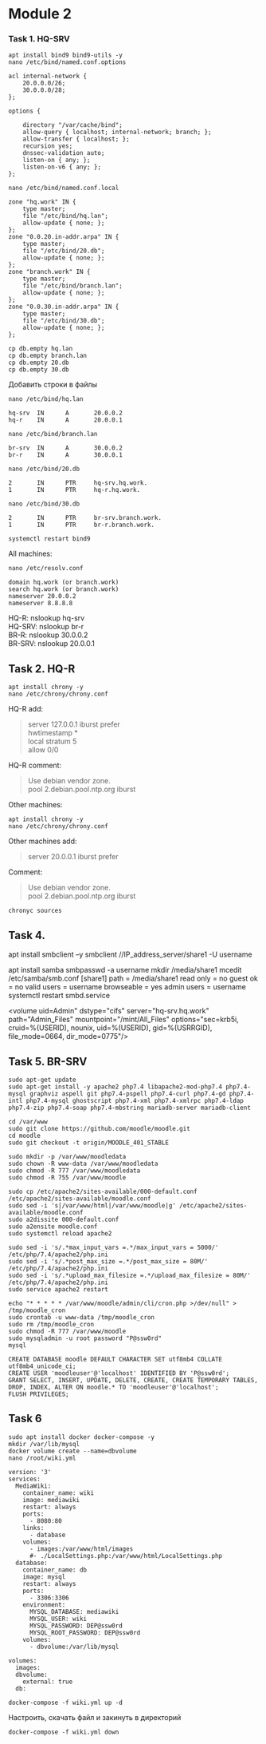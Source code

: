 # Module 2
### Task 1. HQ-SRV
```
apt install bind9 bind9-utils -y
nano /etc/bind/named.conf.options
```
```
acl internal-network {
	20.0.0.0/26;
	30.0.0.0/28;
};
	
options {

	directory "/var/cache/bind";
	allow-query { localhost; internal-network; branch; };
	allow-transfer { localhost; };
	recursion yes;
	dnssec-validation auto;
	listen-on { any; };
	listen-on-v6 { any; };
};
```
```
nano /etc/bind/named.conf.local
```
```
zone "hq.work" IN {
	type master;
	file "/etc/bind/hq.lan";
	allow-update { none; };
};
zone "0.0.20.in-addr.arpa" IN {
	type master;
	file "/etc/bind/20.db";
	allow-update { none; };
};
zone "branch.work" IN {
	type master;
	file "/etc/bind/branch.lan";
	allow-update { none; };
};
zone "0.0.30.in-addr.arpa" IN {
	type master;
	file "/etc/bind/30.db";
	allow-update { none; };
};
```
```
cp db.empty hq.lan
cp db.empty branch.lan
cp db.empty 20.db
cp db.empty 30.db
```

Добавить строки в файлы
```
nano /etc/bind/hq.lan
```
```
hq-srv  IN      A       20.0.0.2
hq-r    IN      A       20.0.0.1
```
```
nano /etc/bind/branch.lan
```
```
br-srv  IN      A       30.0.0.2
br-r    IN      A       30.0.0.1
```
```
nano /etc/bind/20.db
```
```
2       IN      PTR     hq-srv.hq.work.
1       IN      PTR     hq-r.hq.work.
```
```
nano /etc/bind/30.db
```
```
2       IN      PTR     br-srv.branch.work.
1       IN      PTR     br-r.branch.work.
```
```
systemctl restart bind9
```
All machines:
```
nano /etc/resolv.conf
```
```
domain hq.work (or branch.work)
search hq.work (or branch.work)
nameserver 20.0.0.2
nameserver 8.8.8.8
```
HQ-R: nslookup hq-srv <br />
HQ-SRV: nslookup br-r <br />
BR-R: nslookup 30.0.0.2 <br />
BR-SRV: nslookup 20.0.0.1 <br />

## Task 2. HQ-R
```
apt install chrony -y
nano /etc/chrony/chrony.conf
```
HQ-R add:
> server 127.0.0.1 iburst prefer <br />
> hwtimestamp * <br />
> local stratum 5 <br />
> allow 0/0 

HQ-R comment:
> Use debian vendor zone. <br />
> pool 2.debian.pool.ntp.org iburst

Other machines:
```
apt install chrony -y
nano /etc/chrony/chrony.conf
```
Other machines add:
> server 20.0.0.1 iburst prefer

Comment:

> Use debian vendor zone. <br />
> pool 2.debian.pool.ntp.org iburst
```
chronyc sources
```

## Task 4.
apt install smbclient –y
smbclient //IP_address_server/share1 -U username
 
apt install samba
smbpasswd -a username
mkdir /media/share1
mcedit /etc/samba/smb.conf
	[share1]
		path = /media/share1
		read only = no
		guest ok = no
		valid users = username
		browseable = yes
		admin users = username
systemctl restart smbd.service


 <volume uid=Admin"
 dstype="cifs"
 server="hq-srv.hq.work"
 path="Admin_Files"
 mountpoint="/mint/All_Files"
 options="sec=krb5i, cruid=%(USERID), nounix, uid=%(USERID), gid=%(USRRGID), file_mode=0664, dir_mode=0775"/>
 
## Task 5. BR-SRV

```
sudo apt-get update
sudo apt-get install -y apache2 php7.4 libapache2-mod-php7.4 php7.4-mysql graphviz aspell git php7.4-pspell php7.4-curl php7.4-gd php7.4-intl php7.4-mysql ghostscript php7.4-xml php7.4-xmlrpc php7.4-ldap php7.4-zip php7.4-soap php7.4-mbstring mariadb-server mariadb-client
```
```
cd /var/www
sudo git clone https://github.com/moodle/moodle.git
cd moodle
sudo git checkout -t origin/MOODLE_401_STABLE
```
```
sudo mkdir -p /var/www/moodledata
sudo chown -R www-data /var/www/moodledata
sudo chmod -R 777 /var/www/moodledata
sudo chmod -R 755 /var/www/moodle
```
```
sudo cp /etc/apache2/sites-available/000-default.conf /etc/apache2/sites-available/moodle.conf
sudo sed -i 's|/var/www/html|/var/www/moodle|g' /etc/apache2/sites-available/moodle.conf
sudo a2dissite 000-default.conf
sudo a2ensite moodle.conf
sudo systemctl reload apache2
```
```
sudo sed -i 's/.*max_input_vars =.*/max_input_vars = 5000/' /etc/php/7.4/apache2/php.ini
sudo sed -i 's/.*post_max_size =.*/post_max_size = 80M/' /etc/php/7.4/apache2/php.ini
sudo sed -i 's/.*upload_max_filesize =.*/upload_max_filesize = 80M/' /etc/php/7.4/apache2/php.ini
sudo service apache2 restart
```
```
echo "* * * * * /var/www/moodle/admin/cli/cron.php >/dev/null" > /tmp/moodle_cron
sudo crontab -u www-data /tmp/moodle_cron
sudo rm /tmp/moodle_cron
sudo chmod -R 777 /var/www/moodle
sudo mysqladmin -u root password "P@ssw0rd"
mysql
```
```
CREATE DATABASE moodle DEFAULT CHARACTER SET utf8mb4 COLLATE utf8mb4_unicode_ci;
CREATE USER 'moodleuser'@'localhost' IDENTIFIED BY 'P@ssw0rd';
GRANT SELECT, INSERT, UPDATE, DELETE, CREATE, CREATE TEMPORARY TABLES, DROP, INDEX, ALTER ON moodle.* TO 'moodleuser'@'localhost';
FLUSH PRIVILEGES;
```

## Task 6
```
sudo apt install docker docker-compose -y
mkdir /var/lib/mysql
docker volume create --name=dbvolume
nano /root/wiki.yml
```
```                                          
version: '3'
services:
  MediaWiki:
    container_name: wiki
    image: mediawiki
    restart: always
    ports:
      - 8080:80
    links:
      - database
    volumes:
      - images:/var/www/html/images
      #- ./LocalSettings.php:/var/www/html/LocalSettings.php
  database:
    container_name: db
    image: mysql
    restart: always
    ports:
      - 3306:3306
    environment:
      MYSQL_DATABASE: mediawiki
      MYSQL_USER: wiki
      MYSQL_PASSWORD: DEP@ssw0rd
      MYSQL_ROOT_PASSWORD: DEP@ssw0rd
    volumes:
      - dbvolume:/var/lib/mysql

volumes:
  images:
  dbvolume:
    external: true
  db:
```
```
docker-compose -f wiki.yml up -d
```
Настроить, скачать файл и закинуть в директорий
```
docker-compose -f wiki.yml down
```



